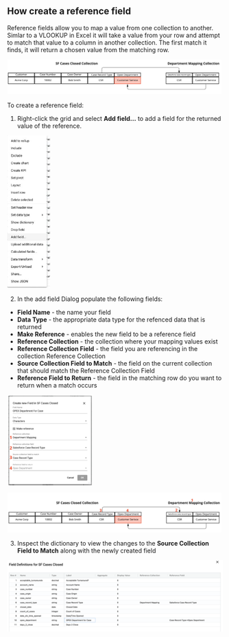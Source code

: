 ## How create a reference field

Reference fields allow you to map a value from one collection to another. Simlar to a VLOOKUP in Excel it will take a value from your row and attempt to match that value to a column in another collection. The first match it finds, it will return a chosen value from the matching row.

<img src="../assets/ref_field_example.jpg"  style="width:500px" class="border"></img>

To create a reference field:

1. Right-click the grid and select  **Add field...** to add a field for the returned value of the reference.

<img src="../assets/ref_field_add_field.jpg"  style="width:100px" class="border"></img>


2. In the add field Dialog populate the following fields:




  - **Field Name** - the name your field
  - **Data Type** - the appropriate data type for the refenced data that is returned
  - **Make Reference** - enables the new field to be a reference field
  - **Reference Collection** - the collection where your mapping values exist
  - **Reference Collection Field** - the field you are referencing in the collection Reference Collection
  - **Source Collection Field to Match** - the field on the current collection that should match the Reference Collection Field
  - **Reference Field to Return** - the field in the matching row do you want to return when a match occurs

<img src="../assets/ref_field_dialog_nums.jpg"  style="width:200px" class="border"></img>

<img src="../assets/ref_field_example_nums.jpg"  style="width:500px" class="border"></img>

3. Inspect the dictionary to view the changes to the **Source Collection Field to Match** along with the newly created field

<img src="../assets/ref_field_dictionary.png"  style="width:800px" class="border"></img>


